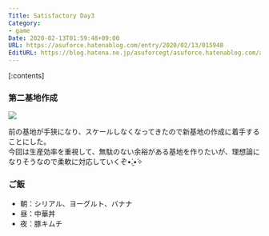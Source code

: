 ```yaml
---
Title: Satisfactory Day3
Category:
- game
Date: 2020-02-13T01:59:48+09:00
URL: https://asuforce.hatenablog.com/entry/2020/02/13/015948
EditURL: https://blog.hatena.ne.jp/asuforcegt/asuforce.hatenablog.com/atom/entry/26006613510596759
---
```


[:contents]

###  第二基地作成

<span itemtype="http://schema.org/Photograph" itemscope="itemscope"><img class="magnifiable" src="https://lh3.googleusercontent.com/-m8xoQG6NI58/XkQgFj8ZBNI/AAAAAAABHds/WUzv4EVPIAYMgMgBRx3WWE6zPED90NdoQCE0YBhgL/s1200/Satisfactory%2BScreenshot%2B2020.02.13%2B-%2B00.55.23.49.png" itemprop="image"></span>

前の基地が手狭になり、スケールしなくなってきたので新基地の作成に着手することにした。  
今回は生産効率を重視して、無駄のない余裕がある基地を作りたいが、理想論になりそうなので柔軟に対応していくぞ•̀.̫•́✧

### ご飯

- 朝：シリアル、ヨーグルト、バナナ
- 昼：中華丼
- 夜：豚キムチ
